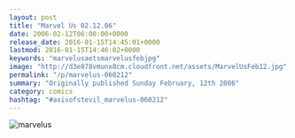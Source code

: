 ```yaml
---
layout: post
title: "Marvel Us 02.12.06"
date: 2006-02-12T06:00:00+0000
release_date: 2016-01-15T14:45:01+0000
lastmod: 2016-01-15T14:46:02+0000
keywords: "marvelusaetsmarvelusfebjpg"
image: "http://d3e878vmunx8cm.cloudfront.net/assets/MarvelUsFeb12.jpg"
permalink: "/p/marvelus-060212"
summary: "Originally published Sunday February, 12th 2006"
category: comics
hashtag: "#axisofstevil_marvelus-060212"
---
```


![marvelus](http://d3e878vmunx8cm.cloudfront.net/assets/MarvelUsFeb12.jpg)
